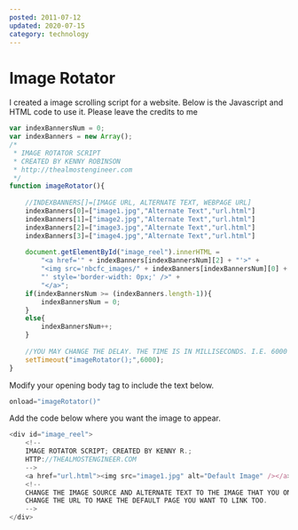 ```yaml
---
posted: 2011-07-12
updated: 2020-07-15
category: technology
---
```


# Image Rotator

I created a image scrolling script for a website. Below is the Javascript and HTML code to use it. Please leave the credits to me 

```javascript
var indexBannersNum = 0;
var indexBanners = new Array();
/*
 * IMAGE ROTATOR SCRIPT
 * CREATED BY KENNY ROBINSON
 * http://thealmostengineer.com
 */
function imageRotator(){
    
    //INDEXBANNERS[]=[IMAGE URL, ALTERNATE TEXT, WEBPAGE URL]
    indexBanners[0]=["image1.jpg","Alternate Text","url.html"]
    indexBanners[1]=["image2.jpg","Alternate Text","url.html"]
    indexBanners[2]=["image3.jpg","Alternate Text","url.html"]
    indexBanners[3]=["image4.jpg","Alternate Text","url.html"]
    
    document.getElementById("image_reel").innerHTML = 
        "<a href='" + indexBanners[indexBannersNum][2] + "'>" + 
        "<img src='nbcfc_images/" + indexBanners[indexBannersNum][0] + "' alt='" + indexBanners[indexBannersNum][1] + 
        "' style='border-width: 0px;' />" +
        "</a>";
    if(indexBannersNum >= (indexBanners.length-1)){
        indexBannersNum = 0;
    }
    else{
        indexBannersNum++;
    }
    
    //YOU MAY CHANGE THE DELAY. THE TIME IS IN MILLISECONDS. I.E. 6000 MILLISECONDS = 6 SECONDS
    setTimeout("imageRotator();",6000);
}
```

Modify your opening body tag to include the text below.

```javascript
onload="imageRotator()"
```

Add the code below where you want the image to appear. 
```javascript
<div id="image_reel">
    <!-- 
    IMAGE ROTATOR SCRIPT; CREATED BY KENNY R.; 
    HTTP://THEALMOSTENGINEER.COM
    -->
    <a href="url.html"><img src="image1.jpg" alt="Default Image" /></a>
    <!-- 
    CHANGE THE IMAGE SOURCE AND ALTERNATE TEXT TO THE IMAGE THAT YOU ONE TO SHOW FOR INCOMPATIABLE BROWSERS. ALSO 
    CHANGE THE URL TO MAKE THE DEFAULT PAGE YOU WANT TO LINK TOO.
    -->    
</div>
```

